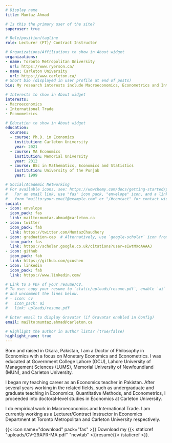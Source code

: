 ```yaml
---
# Display name
title: Mumtaz Ahmad

# Is this the primary user of the site?
superuser: true

# Role/position/tagline
role: Lecturer (PT)/ Contract Instructor

# Organizations/Affiliations to show in About widget
organizations:
- name: Toronto Metropolitan University
  url: https://www.ryerson.ca/
- name: Carleton University
  url: https://www.carleton.ca/
# Short bio (displayed in user profile at end of posts)
bio: My research interests include Macroeconomics, Econometrics and International Trade.

# Interests to show in About widget
interests:
- Macroeconomics
- International Trade
- Econometrics

# Education to show in About widget
education:
  courses:
  - course: Ph.D. in Economics
    institution: Carleton University
    year: 2021
  - course: MA Economics
    institution: Memorial University
    year: 2012
  - course: BSc in Mathematics, Economics and Statistics
    institution: University of the Punjab
    year: 1999

# Social/Academic Networking
# For available icons, see: https://wowchemy.com/docs/getting-started/page-builder/#icons
#   For an email link, use "fas" icon pack, "envelope" icon, and a link in the
#   form "mailto:your-email@example.com" or "/#contact" for contact widget.
social:
- icon: envelope
  icon_pack: fas
  link: mailto:mumtaz.ahmad@carleton.ca
- icon: twitter
  icon_pack: fab
  link: https://twitter.com/MumtazChaudhery
- icon: graduation-cap  # Alternatively, use `google-scholar` icon from `ai` icon pack
  icon_pack: fas
  link: https://scholar.google.co.uk/citations?user=sIwtMXoAAAAJ
- icon: github
  icon_pack: fab
  link: https://github.com/gcushen
- icon: linkedin
  icon_pack: fab
  link: https://www.linkedin.com/

# Link to a PDF of your resume/CV.
# To use: copy your resume to `static/uploads/resume.pdf`, enable `ai` icons in `params.toml`,
# and uncomment the lines below.
# - icon: cv
#   icon_pack: ai
#   link: uploads/resume.pdf

# Enter email to display Gravatar (if Gravatar enabled in Config)
email: mailto:mumtaz.ahmad@carleton.ca

# Highlight the author in author lists? (true/false)
highlight_name: true
---
```


Born and raised in Okara, Pakistan, I am a Doctor of Philosophy in Economics with a focus on Monetary Economics and Econometrics. I was educated at Government College Lahore (GCU), Lahore University of Management Sciences (LUMS), Memorial University of Newfoundland (MUN), and Carleton University.

I began my teaching career as an Economics teacher in Pakistan. After several years working in the related fields, such as undergraduate and graduate teaching in Economics, Quantitative Methods, and Econometrics, I proceeded into doctoral-level studies in Economics at Carleton University.

I do empirical work in Macroeconomics and International Trade. I am currently working as a Lecturer/Contract Instructor in Economics Department at Toronto Metropolitan and Carleton University respectively.

{{< icon name="download" pack="fas" >}} Download my {{< staticref "uploads/CV-29APR-MA.pdf" "newtab" >}}resumé{{< /staticref >}}.

